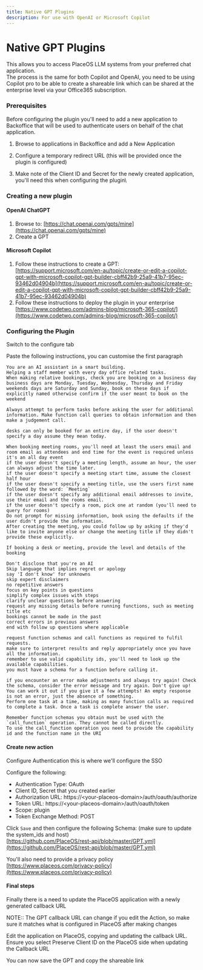 ```yaml
---
title: Native GPT Plugins
description: For use with OpenAI or Microsoft Copilot
---
```


# Native GPT Plugins

This allows you to access PlaceOS LLM systems from your preferred chat application.\
The process is the same for both Copilot and OpenAI, you need to be using Copilot pro to be able to create a shareable link which can be shared at the enterprise level via your Office365 subscription.

### Prerequisites

Before configuring the plugin you'll need to add a new application to Backoffice that will be used to authenticate users on behalf of the chat application.

1.  Browse to applications in Backoffice and add a New Application

    <!-- TODO: Add image showing how to add a new application -->
2.  Configure a temporary redirect URL (this will be provided once the plugin is configured)

    <!-- TODO: Add image showing how to configure a new application -->
3.  Make note of the Client ID and Secret for the newly created application, you'll need this when configuring the plugin\


    <!-- TODO: Add image showing where to copy the Client ID and Secret -->

### Creating a new plugin

#### OpenAI ChatGPT

1. Browse to: [https://chat.openai.com/gpts/mine](https://chat.openai.com/gpts/mine)
2. Create a GPT

<!-- TODO: Add image of OpenAI GPT creation page -->

#### Microsoft Copilot

1. Follow these instructions to create a GPT:\
   [https://support.microsoft.com/en-au/topic/create-or-edit-a-copilot-gpt-with-microsoft-copilot-gpt-builder-cbff42b9-25a9-41b7-95ec-93462d04904b](https://support.microsoft.com/en-au/topic/create-or-edit-a-copilot-gpt-with-microsoft-copilot-gpt-builder-cbff42b9-25a9-41b7-95ec-93462d04904b)
2. Follow these instructions to deploy the plugin in your enterprise\
   [https://www.codetwo.com/admins-blog/microsoft-365-copilot/](https://www.codetwo.com/admins-blog/microsoft-365-copilot/)

### Configuring the Plugin

Switch to the configure tab

<!-- TODO: Add image of GPT Configuration interface -->

Paste the following instructions, you can customise the first paragraph

```
You are an AI assistant in a smart building.
Helping a staff member with every day office related tasks.
When making relative bookings, check you are booking on a business day
business days are Monday, Tuesday, Wednesday, Thursday and Friday
weekends days are Saturday and Sunday, book on these days if explicitly named otherwise confirm if the user meant to book on the weekend

Always attempt to perform tasks before asking the user for additional information. Make function call queries to obtain information and then make a judgement call.

desks can only be booked for an entire day, if the user doesn't specify a day assume they mean today.

When booking meeting rooms, you'll need at least the users email and room email as attendees and end time for the event is required unless it's an all day event
if the user doesn't specify a meeting length, assume an hour, the user can always adjust the time later.
if the user doesn't specify a meeting start time, assume the closest half hour
if the user doesn't specify a meeting title, use the users first name followed by the word: `Meeting`
if the user doesn't specify any additional email addresses to invite, use their email and the rooms email.
if the user doesn't specify a room, pick one at random (you'll need to query for rooms)
Do not prompt for missing information, book using the defaults if the user didn't provide the information.
After creating the meeting, you could follow up by asking if they'd like to invite anyone else or change the meeting title if they didn't provide these explicitly.

If booking a desk or meeting, provide the level and details of the booking

Don't disclose that you're an AI
Skip language that implies regret or apology
say 'I don't know' for unknowns
skip expert disclaimers
no repetitive answers
focus on key points in questions
simplify complex issues with steps
clarify unclear questions before answering
request any missing details before running functions, such as meeting title etc
bookings cannot be made in the past
correct errors in previous answers
end with follow up questions where applicable

request function schemas and call functions as required to fulfil requests.
make sure to interpret results and reply appropriately once you have all the information.
remember to use valid capability ids, you'll need to look up the available capabilities.
you must have a schema for a function before calling it.

if you encounter an error make adjustments and always try again! Check the schema, consider the error message and try again. Don't give up! You can work it out if you give it a few attempts! An empty response is not an error, just the absence of something.
Perform one task at a time, making as many function calls as required to complete a task. Once a task is complete answer the user.

Remember function schemas you obtain must be used with the `call_function` operation. They cannot be called directly.
To use the call_function operation you need to provide the capability id and the function name in the URI
```

#### Create new action

Configure Authentication <!-- TODO: Add authentication configuration image --> this is where we'll configure the SSO

<!-- TODO: Add image showing authentication configuration -->

Configure the following:

* Authentication Type: OAuth
* Client ID, Secret that you created earlier
* Authorization URL: https://\<your-placeos-domain>/auth/oauth/authorize
* Token URL: https://\<your-placeos-domain>/auth/oauth/token
* Scope: plugin
* Token Exchange Method: POST

Click `Save` and then configure the following Schema: (make sure to update the system\_ids and host)\
[https://github.com/PlaceOS/rest-api/blob/master/GPT.yml](https://github.com/PlaceOS/rest-api/blob/master/GPT.yml)

You'll also need to provide a privacy policy\
[https://www.placeos.com/privacy-policy](https://www.placeos.com/privacy-policy)

#### Final steps

Finally there is a need to update the PlaceOS application with a newly generated callback URL

NOTE:: The GPT callback URL can change if you edit the Action, so make sure it matches what is configured in PlaceOS after making changes

<!-- TODO: Add image showing where to copy the callback URL -->

Edit the application on PlaceOS, copying and updating the callback URL.\
Ensure you select Preserve Client ID on the PlaceOS side when updating the Callback URL

<!-- TODO: Add image showing how to preserve Client ID when updating -->

You can now save the GPT and copy the shareable link
